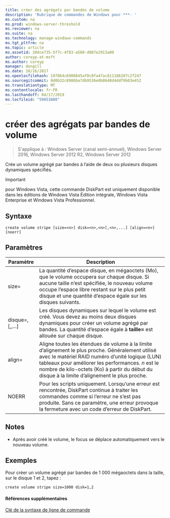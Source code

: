 ```yaml
---
title: créer des agrégats par bandes de volume
description: 'Rubrique de commandes de Windows pour ***- '
ms.custom: na
ms.prod: windows-server-threshold
ms.reviewer: na
ms.suite: na
ms.technology: manage-windows-commands
ms.tgt_pltfrm: na
ms.topic: article
ms.assetid: 20dce735-5f7c-4f83-a580-d087e2913a00
author: coreyp-at-msft
ms.author: coreyp
manager: dongill
ms.date: 10/16/2017
ms.openlocfilehash: 197864c6908645af0c0fa47ac811186207c2f247
ms.sourcegitcommit: 0d0b32c8986ba7db9536e0b8648d4ddf9b03e452
ms.translationtype: MT
ms.contentlocale: fr-FR
ms.lasthandoff: 04/17/2019
ms.locfileid: "59853880"
---
```

# <a name="create-volume-stripe"></a>créer des agrégats par bandes de volume

>S'applique à : Windows Server (canal semi-annuel), Windows Server 2016, Windows Server 2012 R2, Windows Server 2012

Crée un volume agrégé par bandes à l’aide de deux ou plusieurs disques dynamiques spécifiés.  
  
> [!IMPORTANT]  
> pour Windows Vista, cette commande DiskPart est uniquement disponible dans les éditions de Windows Vista Édition intégrale, Windows Vista Enterprise et Windows Vista Professionnel.  
  
  
  
## <a name="syntax"></a>Syntaxe  
  
```  
create volume stripe [size=<n>] disk=<n>,<n>[,<n>,...] [align=<n>] [noerr]  
```  
  
## <a name="parameters"></a>Paramètres  
  
|Paramètre|Description|  
|-------|--------|  
|size\=<n>|La quantité d’espace disque, en mégaoctets \(Mo\), que le volume occupera sur chaque disque. Si aucune taille n’est spécifiée, le nouveau volume occupe l’espace libre restant sur le plus petit disque et une quantité d’espace égale sur les disques suivants.|  
|disque\=<n>,<n>\[,<n>,...\]|Les disques dynamiques sur lequel le volume est créé. Vous devez au moins deux disques dynamiques pour créer un volume agrégé par bandes. La quantité d’espace égale à **taille\= <n>**  est allouée sur chaque disque.|  
|align\=<n>|Aligne toutes les étendues de volume à la limite d’alignement le plus proche. Généralement utilisé avec le matériel RAID numéro d’unité logique \(LUN\) tableaux pour améliorer les performances. *n* est le nombre de kilo-octets \(Ko\) à partir du début du disque à la limite d’alignement le plus proche.|  
|NOERR|Pour les scripts uniquement. Lorsqu’une erreur est rencontrée, DiskPart continue à traiter les commandes comme si l’erreur ne s’est pas produite. Sans ce paramètre, une erreur provoque la fermeture avec un code d’erreur de DiskPart.|  
  
## <a name="remarks"></a>Notes  
  
-   Après avoir créé le volume, le focus se déplace automatiquement vers le nouveau volume.  
  
## <a name="BKMK_examples"></a>Exemples  
Pour créer un volume agrégé par bandes de 1 000 mégaoctets dans la taille, sur le disque 1 et 2, tapez :  
  
```  
create volume stripe size=1000 disk=1,2  
```  
  
#### <a name="additional-references"></a>Références supplémentaires  
[Clé de la syntaxe de ligne de commande](command-line-syntax-key.md)  
  

  

